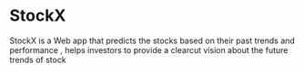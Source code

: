 # StockX
StockX is a Web app that predicts the stocks based on their past trends and performance , helps investors to provide a clearcut vision about the future trends of stock

